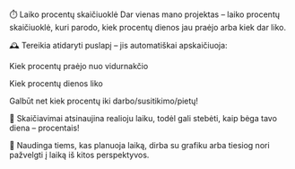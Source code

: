 ⏱️ Laiko procentų skaičiuoklė
Dar vienas mano projektas – laiko procentų skaičiuoklė, kuri parodo, kiek procentų dienos jau praėjo arba kiek dar liko.

🕰️ Tereikia atidaryti puslapį – jis automatiškai apskaičiuoja:

Kiek procentų praėjo nuo vidurnakčio

Kiek procentų dienos liko

Galbūt net kiek procentų iki darbo/susitikimo/pietų!

🔄 Skaičiavimai atsinaujina realioju laiku, todėl gali stebėti, kaip bėga tavo diena – procentais!

🎯 Naudinga tiems, kas planuoja laiką, dirba su grafiku arba tiesiog nori pažvelgti į laiką iš kitos perspektyvos.
